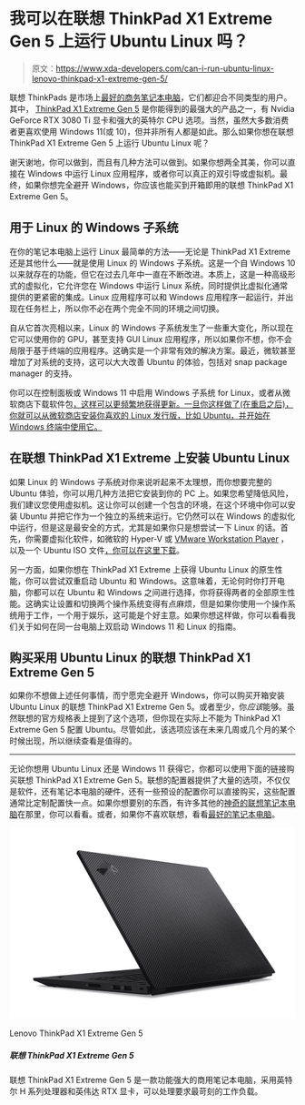 # 我可以在联想 ThinkPad X1 Extreme Gen 5 上运行 Ubuntu Linux 吗？

> 原文：<https://www.xda-developers.com/can-i-run-ubuntu-linux-lenovo-thinkpad-x1-extreme-gen-5/>

联想 ThinkPads 是市场上[最好的商务笔记本电脑](https://www.xda-developers.com/best-business-laptops/)，它们都迎合不同类型的用户。其中， [ThinkPad X1 Extreme Gen 5](https://www.xda-developers.com/lenovo-thinkpad-x1-extreme-gen-5/) 是你能得到的最强大的产品之一，有 Nvidia GeForce RTX 3080 Ti 显卡和强大的英特尔 CPU 选项。当然，虽然大多数消费者更喜欢使用 Windows 11(或 10)，但并非所有人都是如此。那么如果你想在联想 ThinkPad X1 Extreme Gen 5 上运行 Ubuntu Linux 呢？

谢天谢地，你可以做到，而且有几种方法可以做到。如果你想两全其美，你可以直接在 Windows 中运行 Linux 应用程序，或者你可以真正的双引导或虚拟机。最终，如果你想完全避开 Windows，你应该也能买到开箱即用的联想 ThinkPad X1 Extreme Gen 5。

## 用于 Linux 的 Windows 子系统

在你的笔记本电脑上运行 Linux 最简单的方法——无论是 ThinkPad X1 Extreme 还是其他什么——就是使用 Linux 的 Windows 子系统。这是一个自 Windows 10 以来就存在的功能，但它在过去几年中一直在不断改进。本质上，这是一种高级形式的虚拟化，它允许您在 Windows 中运行 Linux 系统，同时提供比虚拟化通常提供的更紧密的集成。Linux 应用程序可以和 Windows 应用程序一起运行，并出现在任务栏上，所以你不必在两个完全不同的环境之间切换。

自从它首次亮相以来，Linux 的 Windows 子系统发生了一些重大变化，所以现在它可以使用你的 GPU，甚至支持 GUI Linux 应用程序，所以如果你不想，你不会局限于基于终端的应用程序。这确实是一个非常有效的解决方案。最近，微软甚至增加了对系统的支持，这可以大大改善 Ubuntu 的体验，包括对 snap package manager 的支持。

你可以在控制面板或 Windows 11 中启用 Windows 子系统 for Linux，或者从微软商店下载软件包[，这样可以更频繁地获得更新。一旦你这样做了(在重启之后)，你就可以从微软商店安装你喜欢的 Linux 发行版，比如 Ubuntu，并开始在 Windows 终端中使用它。](https://apps.microsoft.com/store/detail/windows-subsystem-for-linux-preview/9P9TQF7MRM4R)

## 在联想 ThinkPad X1 Extreme 上安装 Ubuntu Linux

如果 Linux 的 Windows 子系统对你来说听起来不太理想，而你想要完整的 Ubuntu 体验，你可以用几种方法把它安装到你的 PC 上。如果您希望降低风险，我们建议您使用虚拟机。这让你可以创建一个包含的环境，在这个环境中你可以安装 Ubuntu 并把它作为一个独立的系统来运行。它仍然可以在 Windows 的虚拟化中运行，但是这是最安全的方式，尤其是如果你只是想尝试一下 Linux 的话。首先，你需要虚拟化软件，如微软的 Hyper-V 或 [VMware Workstation Player](https://www.vmware.com/products/workstation-player.html) ，以及一个 Ubuntu ISO 文件[，你可以在这里下载](https://ubuntu.com/download/desktop)。

另一方面，如果你想在 ThinkPad X1 Extreme 上获得 Ubuntu Linux 的原生性能，你可以尝试双重启动 Ubuntu 和 Windows。这意味着，无论何时你打开电脑，你都可以在 Ubuntu 和 Windows 之间进行选择，你将获得两者的全部原生性能。这确实让设置和切换两个操作系统变得有点麻烦，但是如果你使用一个操作系统用于工作，一个用于娱乐，这可能是个好主意。如果你想这样做，你可以看看我们关于如何在同一台电脑上双启动 Windows 11 和 Linux 的指南。

## 购买采用 Ubuntu Linux 的联想 ThinkPad X1 Extreme Gen 5

如果你不想做上述任何事情，而宁愿完全避开 Windows，你可以购买开箱安装 Ubuntu Linux 的联想 ThinkPad X1 Extreme Gen 5。或者至少，你*应该*能够。虽然联想的官方规格表上提到了这个选项，但你现在实际上不能为 ThinkPad X1 Extreme Gen 5 配置 Ubuntu。尽管如此，该选项应该在未来几周或几个月的某个时候出现，所以继续查看是值得的。

* * *

无论你想用 Ubuntu Linux 还是 Windows 11 获得它，你都可以使用下面的链接购买联想 ThinkPad X1 Extreme Gen 5。联想的配置器提供了大量的选项，不仅仅是软件，还有笔记本电脑的硬件，还有一些预设的配置你可以直接购买，这些配置通常比定制配置快一点。如果你想要别的东西，有许多其他的[神奇的联想笔记本电脑](https://www.xda-developers.com/best-lenovo-laptops/)在那里，你可以看看。或者，如果你不喜欢联想，看看[最好的笔记本电脑](https://www.xda-developers.com/best-laptops/)。

 <picture>![The Lenovo ThinkPad X1 Extreme Gen 5 is a powerful business laptop with Intel H-series processors and NVIDIA GeForce RTX graphics to handle demanding workloads and gaming.](img/a4e14a12045a75809c113c32c2420f24.png)</picture> 

Lenovo ThinkPad X1 Extreme Gen 5

##### 联想 ThinkPad X1 Extreme Gen 5

联想 ThinkPad X1 Extreme Gen 5 是一款功能强大的商用笔记本电脑，采用英特尔 H 系列处理器和英伟达 RTX 显卡，可以处理要求最苛刻的工作负载。